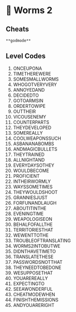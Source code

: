 # :space_invader: Worms 2

## Cheats

`**godmode**`

## Level Codes

1. ONCEUPONA
2. TIMETHEREWERE
3. SOMESMALLWORMS
4. WHOGOTVERYVERY
5. ANNOYEDAND
6. DECIDEDTO
7. GOTOARMSIN
8. ORDERTOWIPE
9. OUTTHEIR
10. VICOUSENEMY
11. COUNTERPARTS
12. THEYDEVELOPED
13. SOMEREALLY
14. COOLWEAPONSSUCH
15. ASBANANABOMBS
16. ANDMAGICBULLETS
17. THEYTRAINED
18. ALLNIGHTAND
19. EVERYDAYSOTHEY
20. WOULDBECOME
21. PROFICIENT
22. INTHEIRWORMLY
23. WAYSSOMETIMES
24. THEYWOULDSHOOT
25. GRANNIESJUST
26. FORFUNANDLAUGH
27. ABOUTITINTHE
28. EVENINGTIME
29. WEAPOLOGISEON
30. BEHALFOFALLTHE
31. TERRITORIESTHAT
32. WEWENTTOTHE
33. TROUBLEOFTRANSLATING
34. WORMS2INTOBUTWE
35. DIDNTHAVETIMETO
36. TRANSLATETHESE
37. PASSWORDSNOTTHAT
38. THEYNEEDTOBEDONE
39. WESUPPOSETHAT
40. YOUAREREALLY
41. EXPECTINGTO
42. SEEAWONDERFUL
43. CHEATMODEWHEN
44. FINISHTHEMISSIONS
45. ANDYOUARERIGHT
